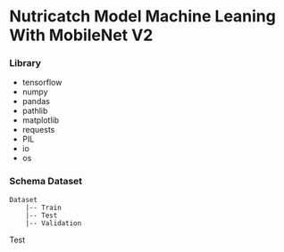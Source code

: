 # Nutricatch Model Machine Leaning With MobileNet V2

### Library

- tensorflow
- numpy
- pandas
- pathlib
- matplotlib
- requests
- PIL
- io
- os

### Schema Dataset

```
Dataset
    |-- Train
    |-- Test
    |-- Validation
```

Test
